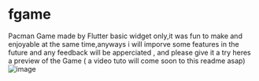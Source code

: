 # fgame
 Pacman Game made by Flutter basic widget only,it was fun to make and enjoyable at the same time,anyways i will imporve some features in the future and any feedback will be apperciated , and please give it a try 
heres a preview of the Game ( a video tuto will come soon to this readme asap)
![image](https://user-images.githubusercontent.com/91225280/180673777-701e6a2c-e9cd-4899-b234-1f3ca0baeb29.png)
